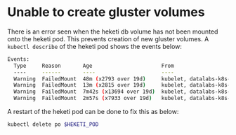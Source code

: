 # Unable to create gluster volumes

There is an error seen when the heketi db volume has not been mounted onto the
heketi pod. This prevents creation of new gluster volumes.
A `kubectl describe` of the heketi pod shows the events below:

``` bash
Events:
  Type     Reason       Age                      From                          Message
  ----     ------       ----                     ----                          -------
  Warning  FailedMount  48m (x2793 over 19d)     kubelet, datalabs-k8s-node-3  Unable to attach or mount volumes: unmounted volumes=[db], unattached volumes=[config heketi-service-account-token-ls4fl db]: timed out waiting for the condition
  Warning  FailedMount  13m (x2815 over 19d)     kubelet, datalabs-k8s-node-3  Unable to attach or mount volumes: unmounted volumes=[db], unattached volumes=[heketi-service-account-token-ls4fl db config]: timed out waiting for the condition
  Warning  FailedMount  7m42s (x13694 over 19d)  kubelet, datalabs-k8s-node-3  MountVolume.SetUp failed for volume "db" : stat /var/lib/kubelet/pods/25cba6ac-f221-42c7-9749-fe7cbb661999/volumes/kubernetes.io~glusterfs/db: transport endpoint is not connected
  Warning  FailedMount  2m57s (x7933 over 19d)   kubelet, datalabs-k8s-node-3  Unable to attach or mount volumes: unmounted volumes=[db], unattached volumes=[db config heketi-service-account-token-ls4fl]: timed out waiting for the condition
```

A restart of the heketi pod can be done to fix this as below:

```bash
kubectl delete po $HEKETI_POD
```
